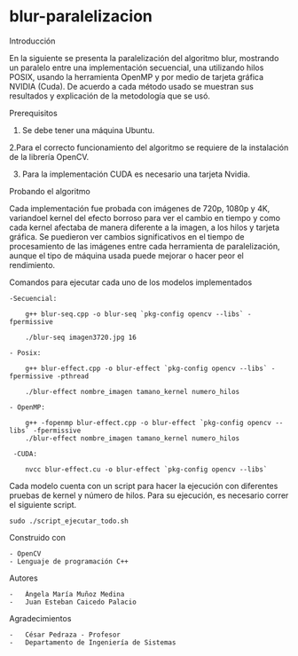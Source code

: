 # blur-paralelizacion

Introducción

En la siguiente se presenta la paralelización del algoritmo blur, mostrando un paralelo entre una implementación secuencial, una utilizando hilos POSIX, usando la herramienta OpenMP y por medio de tarjeta gráfica NVIDIA (Cuda).
De acuerdo a cada método usado se muestran sus resultados y explicación de la metodología que se usó. 

Prerequisitos

1. Se debe tener una máquina Ubuntu.

2.Para el correcto funcionamiento del algoritmo se requiere de la instalación de la librería OpenCV.

3. Para la implementación CUDA es necesario una tarjeta Nvidia.

Probando el algoritmo

Cada implementación fue probada con imágenes de 720p, 1080p y 4K, variandoel kernel del efecto borroso para ver el cambio en tiempo y como cada kernel afectaba de manera diferente a la imagen, a los hilos y tarjeta gráfica.
Se puedieron ver cambios significativos en el tiempo de procesamiento de las imágenes entre cada herramienta de paralelización, aunque el tipo de máquina usada puede mejorar o hacer peor el rendimiento.

Comandos para ejecutar cada uno de los modelos implementados

    -Secuencial: 
    
        g++ blur-seq.cpp -o blur-seq `pkg-config opencv --libs` -fpermissive
        
        ./blur-seq imagen3720.jpg 16
     
    - Posix:
    
        g++ blur-effect.cpp -o blur-effect `pkg-config opencv --libs` -fpermissive -pthread
        
        ./blur-effect nombre_imagen tamano_kernel numero_hilos
        
    - OpenMP:
    
        g++ -fopenmp blur-effect.cpp -o blur-effect `pkg-config opencv --libs` -fpermissive
        ./blur-effect nombre_imagen tamano_kernel numero_hilos
        
     -CUDA:
     
        nvcc blur-effect.cu -o blur-effect `pkg-config opencv --libs`
 
Cada modelo cuenta con un script para hacer la ejecución  con diferentes pruebas de kernel y número de hilos.
Para su ejecución, es necesario correr el siguiente script.

    sudo ./script_ejecutar_todo.sh
     
        
        
        

Construido con

    - OpenCV
    - Lenguaje de programación C++

Autores

    -   Ángela María Muñoz Medina
    -   Juan Esteban Caicedo Palacio

Agradecimientos

    -   César Pedraza - Profesor
    -   Departamento de Ingeniería de Sistemas 
